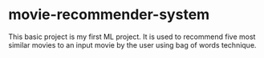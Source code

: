 # movie-recommender-system
This basic project is my first ML project. It is used to recommend five most similar movies to an input movie by the user using bag of words technique.
